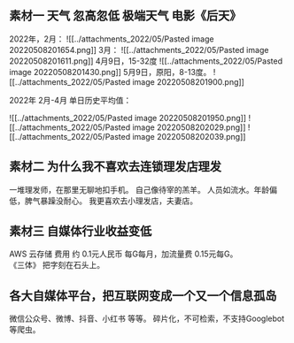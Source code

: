 ## 素材一   天气 忽高忽低 极端天气  电影《后天》
2022年，2月：
![[../attachments_2022/05/Pasted image 20220508201654.png]]
3月：
![[../attachments_2022/05/Pasted image 20220508201611.png]]
4月9日，15-32度
![[../attachments_2022/05/Pasted image 20220508201430.png]]
5月9日，原阳，8-13度。
![[../attachments_2022/05/Pasted image 20220508201900.png]]

2022年 2月-4月 单日历史平均值：

![[../attachments_2022/05/Pasted image 20220508201950.png]]
![[../attachments_2022/05/Pasted image 20220508202029.png]]
![[../attachments_2022/05/Pasted image 20220508202039.png]]

## 素材二 为什么我不喜欢去连锁理发店理发

一堆理发师，在那里无聊地扣手机。
自己像待宰的羔羊。
人员如流水。年龄偏低，脾气暴躁没耐心。
我更喜欢去小理发店，夫妻店。

## 素材三 自媒体行业收益变低  
AWS 云存储 费用 约 0.1元人民币 每G每月，加流量费 0.15元每G。  
《三体》 把字刻在石头上。

## 各大自媒体平台，把互联网变成一个又一个信息孤岛
微信公众号、微博、抖音、小红书 等等。
碎片化，不可检索，不支持Googlebot等爬虫。